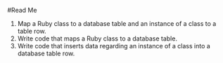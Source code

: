 #Read Me


1. Map a Ruby class to a database table and an instance of a class to a table row.
2. Write code that maps a Ruby class to a database table.
3. Write code that inserts data regarding an instance of a class into a database table row.
